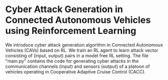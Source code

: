 # Cyber Attack Generation in Connected Autonomous Vehicles using Reinforcement Learning

We introduce cyber attack generation algorithm in Connected Autonomous Vehicles (CAVs) based on RL. We train an RL agent to learn attack vector consisting of (input, output) pairs in a model free RL setting. The file "main.py" contains the code for generating cyber attacks in the communication channels (input) and sensors (output) of a platoon of vehicles operating in Cooperative Adaptive Cruise Control (CACC).
